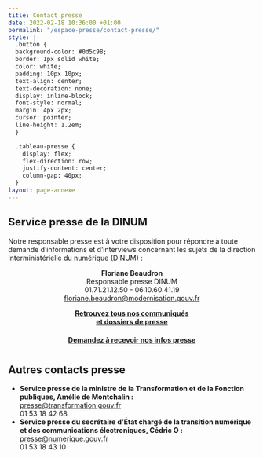 ```yaml
---
title: Contact presse
date: 2022-02-18 10:36:00 +01:00
permalink: "/espace-presse/contact-presse/"
style: |-
  .button {
  background-color: #0d5c98;
  border: 1px solid white;
  color: white;
  padding: 10px 10px;
  text-align: center;
  text-decoration: none;
  display: inline-block;
  font-style: normal;
  margin: 4px 2px;
  cursor: pointer;
  line-height: 1.2em;
  }

  .tableau-presse {
    display: flex;
    flex-direction: row;
    justify-content: center;
    column-gap: 40px;
  }
layout: page-annexe
---
```


<h2>Service presse de la DINUM</h2>
<p>Notre responsable presse est à votre disposition pour répondre à toute demande d’informations et d’interviews concernant les sujets de la direction interministérielle du numérique (DINUM) :</p>
<div class="tableau-presse"><aside><div align="center"><p><b>Floriane Beaudron</b>
<br>Responsable presse DINUM
<br>01.71.21.12.50 - 06.10.60.41.19
<br><a href="mailto:floriane.beaudron@modernisation.gouv.fr">floriane.beaudron@modernisation.gouv.fr</a></p></div>
</aside>
<aside><div align="center" style="margin-bottom: 20px"><a href="/espace-presse/" class="button"><b>Retrouvez tous nos communiqués <br>et dossiers de presse</b></a> </div>

<div align="center" style="margin-bottom: 40px"><a href="mailto:floriane.beaudron@modernisation.gouv.fr?subject=Demande d’inscription au listing presse de la DINUM&body=Bonjour,%0D%0AJe souhaite être référencé dans le listing presse de la direction interministérielle du numérique et recevoir toutes les actualités presse et invitations.%0D%0AJe suis [FONCTION] pour [MEDIA(s)] et m’intéresse particulièrement aux sujets suivants : [SUJET 1, SUJET 2, SUJET 3...].%0D%0ACordialement,%0D%0A[Prénom NOM - Coordonnées courriel et téléphonique]" class="button" alt="Demandez à recevoir nos infos presse - Ouvre une messagerie courriel avec destinataire, objet et corps du message préremplis"><b>Demandez à recevoir nos infos presse</b></a></div></aside></div>


<h2>Autres contacts presse</h2>
<ul><li><b>Service presse de la ministre de la Transformation et de la Fonction publiques, Amélie de Montchalin :</b>
<br><a href="mailto:presse@transformation.gouv.fr">presse@transformation.gouv.fr</a>
<br>01 53 18 42 68</li>

<li><b>Service presse du secrétaire d’État chargé de la transition numérique et des communications électroniques, Cédric O :</b>
<br><a href="mailto:presse@numerique.gouv.fr">presse@numerique.gouv.fr</a>
<br>01 53 18 43 10</li></ul>
<br>
<br>

